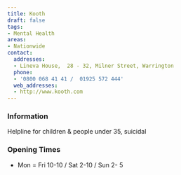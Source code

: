 ```yaml
---
title: Kooth
draft: false
tags:
- Mental Health
areas:
- Nationwide
contact:
  addresses:
  - Lineva House,  28 - 32, Milner Street, Warrington
  phone:
  - '0800 068 41 41 /  01925 572 444'
  web_addresses:
  - http://www.kooth.com
---
```


### Information
Helpline for children & people under 35, suicidal

### Opening Times
* Mon = Fri 10-10 / Sat 2-10 / Sun 2- 5

